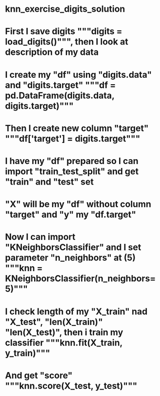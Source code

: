 # knn_exercise_digits_solution
# First I save digits """digits = load_digits()""", then I look at description of my data 
# I create my "df" using "digits.data" and "digits.target" """df = pd.DataFrame(digits.data, digits.target)"""
# Then I create new column "target" """df['target'] = digits.target"""
# I have my "df" prepared so I can import "train_test_split" and get "train" and "test" set 
# "X" will be my "df" without column "target" and "y" my "df.target"
# Now I can import "KNeighborsClassifier" and I set parameter "n_neighbors" at (5) """knn = KNeighborsClassifier(n_neighbors=5)"""
# I check length of my "X_train" nad "X_test", "len(X_train)" "len(X_test)", then i train my classifier """knn.fit(X_train, y_train)"""
# And get "score" """knn.score(X_test, y_test)"""
